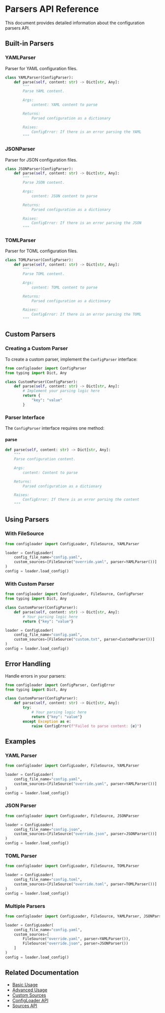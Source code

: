 # Parsers API Reference

This document provides detailed information about the configuration parsers API.

## Built-in Parsers

### YAMLParser

Parser for YAML configuration files.

```python
class YAMLParser(ConfigParser):
    def parse(self, content: str) -> Dict[str, Any]:
        """
        Parse YAML content.

        Args:
            content: YAML content to parse

        Returns:
            Parsed configuration as a dictionary

        Raises:
            ConfigError: If there is an error parsing the YAML
        """
```

### JSONParser

Parser for JSON configuration files.

```python
class JSONParser(ConfigParser):
    def parse(self, content: str) -> Dict[str, Any]:
        """
        Parse JSON content.

        Args:
            content: JSON content to parse

        Returns:
            Parsed configuration as a dictionary

        Raises:
            ConfigError: If there is an error parsing the JSON
        """
```

### TOMLParser

Parser for TOML configuration files.

```python
class TOMLParser(ConfigParser):
    def parse(self, content: str) -> Dict[str, Any]:
        """
        Parse TOML content.

        Args:
            content: TOML content to parse

        Returns:
            Parsed configuration as a dictionary

        Raises:
            ConfigError: If there is an error parsing the TOML
        """
```

## Custom Parsers

### Creating a Custom Parser

To create a custom parser, implement the `ConfigParser` interface:

```python
from configloader import ConfigParser
from typing import Dict, Any

class CustomParser(ConfigParser):
    def parse(self, content: str) -> Dict[str, Any]:
        # Implement your parsing logic here
        return {
            "key": "value"
        }
```

### Parser Interface

The `ConfigParser` interface requires one method:

#### parse

```python
def parse(self, content: str) -> Dict[str, Any]:
    """
    Parse configuration content.

    Args:
        content: Content to parse

    Returns:
        Parsed configuration as a dictionary

    Raises:
        ConfigError: If there is an error parsing the content
    """
```

## Using Parsers

### With FileSource

```python
from configloader import ConfigLoader, FileSource, YAMLParser

loader = ConfigLoader(
    config_file_name="config.yaml",
    custom_sources=[FileSource("override.yaml", parser=YAMLParser())]
)
config = loader.load_config()
```

### With Custom Parser

```python
from configloader import ConfigLoader, FileSource, ConfigParser
from typing import Dict, Any

class CustomParser(ConfigParser):
    def parse(self, content: str) -> Dict[str, Any]:
        # Your parsing logic here
        return {"key": "value"}

loader = ConfigLoader(
    config_file_name="config.yaml",
    custom_sources=[FileSource("custom.txt", parser=CustomParser())]
)
config = loader.load_config()
```

## Error Handling

Handle errors in your parsers:

```python
from configloader import ConfigParser, ConfigError
from typing import Dict, Any

class CustomParser(ConfigParser):
    def parse(self, content: str) -> Dict[str, Any]:
        try:
            # Your parsing logic here
            return {"key": "value"}
        except Exception as e:
            raise ConfigError(f"Failed to parse content: {e}")
```

## Examples

### YAML Parser

```python
from configloader import ConfigLoader, FileSource, YAMLParser

loader = ConfigLoader(
    config_file_name="config.yaml",
    custom_sources=[FileSource("override.yaml", parser=YAMLParser())]
)
config = loader.load_config()
```

### JSON Parser

```python
from configloader import ConfigLoader, FileSource, JSONParser

loader = ConfigLoader(
    config_file_name="config.json",
    custom_sources=[FileSource("override.json", parser=JSONParser())]
)
config = loader.load_config()
```

### TOML Parser

```python
from configloader import ConfigLoader, FileSource, TOMLParser

loader = ConfigLoader(
    config_file_name="config.toml",
    custom_sources=[FileSource("override.toml", parser=TOMLParser())]
)
config = loader.load_config()
```

### Multiple Parsers

```python
from configloader import ConfigLoader, FileSource, YAMLParser, JSONParser

loader = ConfigLoader(
    config_file_name="config.yaml",
    custom_sources=[
        FileSource("override.yaml", parser=YAMLParser()),
        FileSource("override.json", parser=JSONParser())
    ]
)
config = loader.load_config()
```

## Related Documentation

- [Basic Usage](../usage/basic.md)
- [Advanced Usage](../usage/advanced.md)
- [Custom Sources](../usage/custom_sources.md)
- [ConfigLoader API](configloader.md)
- [Sources API](sources.md)
